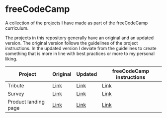 # freeCodeCamp
A collection of the projects I have made as part of the freeCodeCamp curriculum.

The projects in this repository generally have an original and an updated version. The original version follows the guidelines of the project instructions. In the updated version I deviate from the guidelines to create something that is more in line with best practices or more to my personal liking.

| Project              | Original                                                                      | Updated                                                                      | freeCodeCamp instructions                                                                                                 |
|----------------------|-------------------------------------------------------------------------------|------------------------------------------------------------------------------|---------------------------------------------------------------------------------------------------------------------------|
| Tribute              | [Link](https://michelzurkirchen.github.io/freecodecamp/tribute/original.html) | [Link](https://michelzurkirchen.github.io/freecodecamp/tribute/updated.html) | [Link](https://learn.freecodecamp.org/responsive-web-design/responsive-web-design-projects/build-a-tribute-page)          |
| Survey               | [Link](https://michelzurkirchen.github.io/freecodecamp/survey/original.html)  | [Link](https://michelzurkirchen.github.io/freecodecamp/survey/updated.html)  | [Link](https://learn.freecodecamp.org/responsive-web-design/responsive-web-design-projects/build-a-survey-form/)          |
| Product landing page | [Link](https://michelzurkirchen.github.io/freecodecamp/product-landing-page/original.html)                                                                               | [Link](https://michelzurkirchen.github.io/freecodecamp/product-landing-page/updated.html)                                                                             | [Link](https://learn.freecodecamp.org/responsive-web-design/responsive-web-design-projects/build-a-product-landing-page/) |
